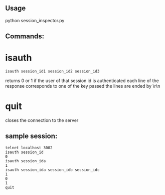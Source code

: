 Usage
-----

python session_inspector.py

Commands:
---------

isauth
======
  
    isauth session_id1 session_id2 session_id3

returns 0 or 1 if the user of that session id is authenticated
each line of the response corresponds to one of the key passed
the lines are ended by \r\n


quit
====

closes the connection to the server


sample session:
---------------

    telnet localhost 3002
    isauth session_id
    0
    isauth session_ida
    1
    isauth session_ida session_idb session_idc
    1
    0
    1
    quit
